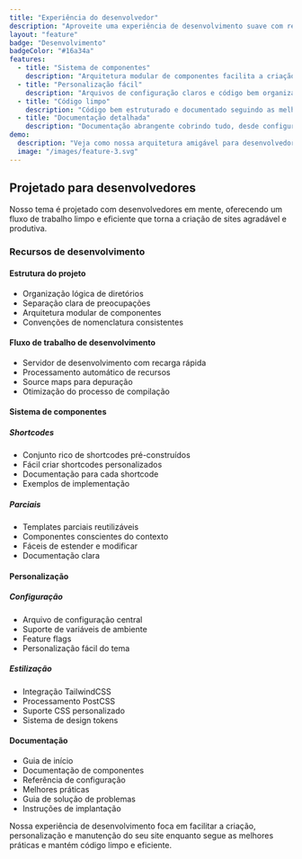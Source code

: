 ```yaml
---
title: "Experiência do desenvolvedor"
description: "Aproveite uma experiência de desenvolvimento suave com recarga rápida, arquitetura baseada em componentes e código limpo e mantível."
layout: "feature"
badge: "Desenvolvimento"
badgeColor: "#16a34a"
features:
  - title: "Sistema de componentes"
    description: "Arquitetura modular de componentes facilita a criação e manutenção do seu site. Reutilize componentes em páginas enquanto mantém a consistência."
  - title: "Personalização fácil"
    description: "Arquivos de configuração claros e código bem organizado facilitam a personalização de qualquer aspecto do seu site. Não é necessário conhecimento profundo de Hugo."
  - title: "Código limpo"
    description: "Código bem estruturado e documentado seguindo as melhores práticas. Torna a manutenção e atualizações simples para qualquer desenvolvedor."
  - title: "Documentação detalhada"
    description: "Documentação abrangente cobrindo tudo, desde configuração até personalização avançada. Inclui exemplos e melhores práticas."
demo:
  description: "Veja como nossa arquitetura amigável para desenvolvedores facilita a criação de sites."
  image: "/images/feature-3.svg"
---
```


## Projetado para desenvolvedores

Nosso tema é projetado com desenvolvedores em mente, oferecendo um fluxo de trabalho limpo e eficiente que torna a criação de sites agradável e produtiva.

### Recursos de desenvolvimento

#### Estrutura do projeto
- Organização lógica de diretórios
- Separação clara de preocupações
- Arquitetura modular de componentes
- Convenções de nomenclatura consistentes

#### Fluxo de trabalho de desenvolvimento
- Servidor de desenvolvimento com recarga rápida
- Processamento automático de recursos
- Source maps para depuração
- Otimização do processo de compilação

#### Sistema de componentes

##### Shortcodes
- Conjunto rico de shortcodes pré-construídos
- Fácil criar shortcodes personalizados
- Documentação para cada shortcode
- Exemplos de implementação

##### Parciais
- Templates parciais reutilizáveis
- Componentes conscientes do contexto
- Fáceis de estender e modificar
- Documentação clara

#### Personalização

##### Configuração
- Arquivo de configuração central
- Suporte de variáveis de ambiente
- Feature flags
- Personalização fácil do tema

##### Estilização
- Integração TailwindCSS
- Processamento PostCSS
- Suporte CSS personalizado
- Sistema de design tokens

#### Documentação
- Guia de início
- Documentação de componentes
- Referência de configuração
- Melhores práticas
- Guia de solução de problemas
- Instruções de implantação

Nossa experiência de desenvolvimento foca em facilitar a criação, personalização e manutenção do seu site enquanto segue as melhores práticas e mantém código limpo e eficiente.
